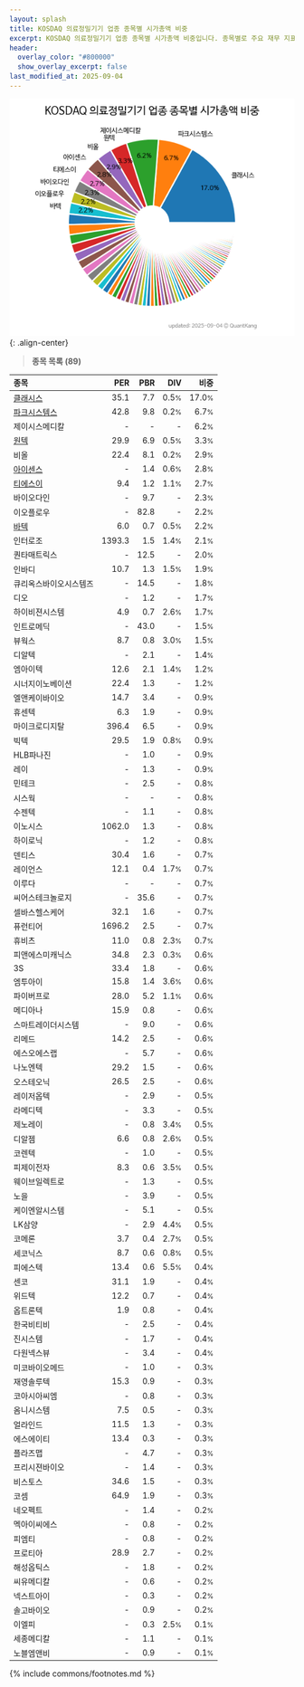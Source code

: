 ```yaml
---
layout: splash
title: KOSDAQ 의료정밀기기 업종 종목별 시가총액 비중
excerpt: KOSDAQ 의료정밀기기 업종 종목별 시가총액 비중입니다. 종목별로 주요 재무 지표를 함께 표시합니다.
header:
  overlay_color: "#800000"
  show_overlay_excerpt: false
last_modified_at: 2025-09-04
---
```



![KOSDAQ 의료정밀기기 업종 종목별 시가총액 비중](/stats/sector/images/kosdaq_업종_의료정밀기기_종목.png){: .align-center}


> **종목 목록 (89)**<a id="list"></a>

| **종목** | **PER** | **PBR** | **DIV** | **비중** |
| :------- | ------: | ------: | ------: | -------: |
| [클래시스](/214150/) | 35.1 | 7.7 | 0.5<small>%</small> | 17.0<small>%</small> |
| [파크시스템스](/140860/) | 42.8 | 9.8 | 0.2<small>%</small> | 6.7<small>%</small> |
| 제이시스메디칼 | - | - | - | 6.2<small>%</small> |
| [원텍](/336570/) | 29.9 | 6.9 | 0.5<small>%</small> | 3.3<small>%</small> |
| 비올 | 22.4 | 8.1 | 0.2<small>%</small> | 2.9<small>%</small> |
| [아이센스](/099190/) | - | 1.4 | 0.6<small>%</small> | 2.8<small>%</small> |
| [티에스이](/131290/) | 9.4 | 1.2 | 1.1<small>%</small> | 2.7<small>%</small> |
| 바이오다인 | - | 9.7 | - | 2.3<small>%</small> |
| 이오플로우 | - | 82.8 | - | 2.2<small>%</small> |
| [바텍](/043150/) | 6.0 | 0.7 | 0.5<small>%</small> | 2.2<small>%</small> |
| 인터로조 | 1393.3 | 1.5 | 1.4<small>%</small> | 2.1<small>%</small> |
| 퀀타매트릭스 | - | 12.5 | - | 2.0<small>%</small> |
| 인바디 | 10.7 | 1.3 | 1.5<small>%</small> | 1.9<small>%</small> |
| 큐리옥스바이오시스템즈 | - | 14.5 | - | 1.8<small>%</small> |
| 디오 | - | 1.2 | - | 1.7<small>%</small> |
| 하이비젼시스템 | 4.9 | 0.7 | 2.6<small>%</small> | 1.7<small>%</small> |
| 인트로메딕 | - | 43.0 | - | 1.5<small>%</small> |
| 뷰웍스 | 8.7 | 0.8 | 3.0<small>%</small> | 1.5<small>%</small> |
| 디알텍 | - | 2.1 | - | 1.4<small>%</small> |
| 엠아이텍 | 12.6 | 2.1 | 1.4<small>%</small> | 1.2<small>%</small> |
| 시너지이노베이션 | 22.4 | 1.3 | - | 1.2<small>%</small> |
| 엘앤케이바이오 | 14.7 | 3.4 | - | 0.9<small>%</small> |
| 휴센텍 | 6.3 | 1.9 | - | 0.9<small>%</small> |
| 마이크로디지탈 | 396.4 | 6.5 | - | 0.9<small>%</small> |
| 빅텍 | 29.5 | 1.9 | 0.8<small>%</small> | 0.9<small>%</small> |
| HLB파나진 | - | 1.0 | - | 0.9<small>%</small> |
| 레이 | - | 1.3 | - | 0.9<small>%</small> |
| 민테크 | - | 2.5 | - | 0.8<small>%</small> |
| 시스웍 | - | - | - | 0.8<small>%</small> |
| 수젠텍 | - | 1.1 | - | 0.8<small>%</small> |
| 이노시스 | 1062.0 | 1.3 | - | 0.8<small>%</small> |
| 하이로닉 | - | 1.2 | - | 0.8<small>%</small> |
| 덴티스 | 30.4 | 1.6 | - | 0.7<small>%</small> |
| 레이언스 | 12.1 | 0.4 | 1.7<small>%</small> | 0.7<small>%</small> |
| 이루다 | - | - | - | 0.7<small>%</small> |
| 씨어스테크놀로지 | - | 35.6 | - | 0.7<small>%</small> |
| 셀바스헬스케어 | 32.1 | 1.6 | - | 0.7<small>%</small> |
| 퓨런티어 | 1696.2 | 2.5 | - | 0.7<small>%</small> |
| 휴비츠 | 11.0 | 0.8 | 2.3<small>%</small> | 0.7<small>%</small> |
| 피앤에스미캐닉스 | 34.8 | 2.3 | 0.3<small>%</small> | 0.6<small>%</small> |
| 3S | 33.4 | 1.8 | - | 0.6<small>%</small> |
| 엠투아이 | 15.8 | 1.4 | 3.6<small>%</small> | 0.6<small>%</small> |
| 파이버프로 | 28.0 | 5.2 | 1.1<small>%</small> | 0.6<small>%</small> |
| 메디아나 | 15.9 | 0.8 | - | 0.6<small>%</small> |
| 스마트레이더시스템 | - | 9.0 | - | 0.6<small>%</small> |
| 리메드 | 14.2 | 2.5 | - | 0.6<small>%</small> |
| 에스오에스랩 | - | 5.7 | - | 0.6<small>%</small> |
| 나노엔텍 | 29.2 | 1.5 | - | 0.6<small>%</small> |
| 오스테오닉 | 26.5 | 2.5 | - | 0.6<small>%</small> |
| 레이저옵텍 | - | 2.9 | - | 0.5<small>%</small> |
| 라메디텍 | - | 3.3 | - | 0.5<small>%</small> |
| 제노레이 | - | 0.8 | 3.4<small>%</small> | 0.5<small>%</small> |
| 디알젬 | 6.6 | 0.8 | 2.6<small>%</small> | 0.5<small>%</small> |
| 코렌텍 | - | 1.0 | - | 0.5<small>%</small> |
| 피제이전자 | 8.3 | 0.6 | 3.5<small>%</small> | 0.5<small>%</small> |
| 웨이브일렉트로 | - | 1.3 | - | 0.5<small>%</small> |
| 노을 | - | 3.9 | - | 0.5<small>%</small> |
| 케이엔알시스템 | - | 5.1 | - | 0.5<small>%</small> |
| LK삼양 | - | 2.9 | 4.4<small>%</small> | 0.5<small>%</small> |
| 코메론 | 3.7 | 0.4 | 2.7<small>%</small> | 0.5<small>%</small> |
| 세코닉스 | 8.7 | 0.6 | 0.8<small>%</small> | 0.5<small>%</small> |
| 피에스텍 | 13.4 | 0.6 | 5.5<small>%</small> | 0.4<small>%</small> |
| 센코 | 31.1 | 1.9 | - | 0.4<small>%</small> |
| 위드텍 | 12.2 | 0.7 | - | 0.4<small>%</small> |
| 옵트론텍 | 1.9 | 0.8 | - | 0.4<small>%</small> |
| 한국비티비 | - | 2.5 | - | 0.4<small>%</small> |
| 진시스템 | - | 1.7 | - | 0.4<small>%</small> |
| 다원넥스뷰 | - | 3.4 | - | 0.4<small>%</small> |
| 미코바이오메드 | - | 1.0 | - | 0.3<small>%</small> |
| 재영솔루텍 | 15.3 | 0.9 | - | 0.3<small>%</small> |
| 코아시아씨엠 | - | 0.8 | - | 0.3<small>%</small> |
| 옴니시스템 | 7.5 | 0.5 | - | 0.3<small>%</small> |
| 얼라인드 | 11.5 | 1.3 | - | 0.3<small>%</small> |
| 에스에이티 | 13.4 | 0.3 | - | 0.3<small>%</small> |
| 플라즈맵 | - | 4.7 | - | 0.3<small>%</small> |
| 프리시젼바이오 | - | 1.4 | - | 0.3<small>%</small> |
| 비스토스 | 34.6 | 1.5 | - | 0.3<small>%</small> |
| 코셈 | 64.9 | 1.9 | - | 0.3<small>%</small> |
| 네오펙트 | - | 1.4 | - | 0.2<small>%</small> |
| 멕아이씨에스 | - | 0.8 | - | 0.2<small>%</small> |
| 피엠티 | - | 0.8 | - | 0.2<small>%</small> |
| 프로티아 | 28.9 | 2.7 | - | 0.2<small>%</small> |
| 해성옵틱스 | - | 1.8 | - | 0.2<small>%</small> |
| 씨유메디칼 | - | 0.6 | - | 0.2<small>%</small> |
| 넥스트아이 | - | 0.3 | - | 0.2<small>%</small> |
| 솔고바이오 | - | 0.9 | - | 0.2<small>%</small> |
| 이엘피 | - | 0.3 | 2.5<small>%</small> | 0.1<small>%</small> |
| 세종메디칼 | - | 1.1 | - | 0.1<small>%</small> |
| 노블엠앤비 | - | 0.9 | - | 0.1<small>%</small> |

{% include commons/footnotes.md %}